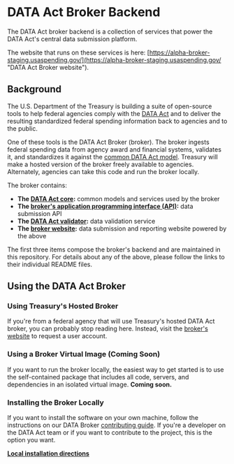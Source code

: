 # DATA Act Broker Backend

The DATA Act broker backend is a collection of services that power the DATA Act's central data submission platform.

The website that runs on these services is here: [https://alpha-broker-staging.usaspending.gov/](https://alpha-broker-staging.usaspending.gov/ "DATA Act Broker website").

## Background

The U.S. Department of the Treasury is building a suite of open-source tools to help federal agencies comply with the [DATA Act](http://fedspendingtransparency.github.io/about/ "Federal Spending Transparency Background") and to deliver the resulting standardized federal spending information back to agencies and to the public.

One of these tools is the DATA Act Broker (broker). The broker ingests federal spending data from agency award and financial systems, validates it, and standardizes it against the [common DATA Act model](http://fedspendingtransparency.github.io/data-model/ "data model"). Treasury will make a hosted version of the broker freely available to agencies. Alternately, agencies can take this code and run the broker locally.

The broker contains:

* **The [DATA Act core](dataactcore/ "DATA Act core"):** common models and services used by the broker
* **The [broker's application programming interface (API)](dataactbroker/ "DATA Act broker API"):** data submission API
* **The [DATA Act validator](dataactvalidator/ "DATA Act validator"):** data validation service
* **The [broker website](https://github.com/fedspendingtransparency/data-act-broker-web-app "DATA Act Broker website"):** data submission and reporting website powered by the above

The first three items compose the broker's backend and are maintained in this repository. For details about any of the above, please follow the links to their individual README files.

## Using the DATA Act Broker

### Using Treasury's Hosted Broker

If you're from a federal agency that will use Treasury's hosted DATA Act broker, you can probably stop reading here. Instead, visit the [broker's website](https://alpha-broker-staging.usaspending.gov/ "DATA Act Broker") to request a user account.

### Using a Broker Virtual Image (Coming Soon)

If you want to run the broker locally, the easiest way to get started is to use the self-contained package that includes all code, servers, and dependencies in an isolated virtual image.
**Coming soon.**

### Installing the Broker Locally

If you want to install the software on your own machine, follow the instructions on our DATA Broker [contributing guide](doc/CONTRIBUTING.md "DATA Act contributing guide"). If you're a developer on the DATA Act team or if you want to contribute to the project, this is the option you want.

**[Local installation directions](doc/CONTRIBUTING.md "DATA Act contributing guide")**
